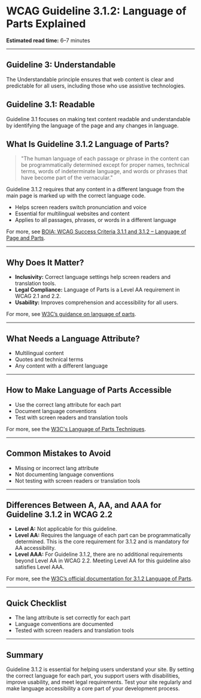 <!--
title: 3.1.2 - Language of Parts
series: Making the Web Accessible for All
description: A practical guide to WCAG Guideline 3.1.2 (Language of Parts)—what it means, why it matters, and how to ensure the language of each part of a page is programmatically determined.
keywords: wcag 3.1.2, language of parts, accessibility, web standards, digital inclusion
image: WCAG-Series-3.1.2.png
imageAlt: Blue text on yellow background saying, "Web Content Accessibiilty Guiedlines (WCAG) 3.1.2 Explained, Language of Parts"
status: published
date: 2025-07-03
excerpt: This guideline ensures the language of each part of a page is programmatically determined.
next: /wcag/WCAG-Guideline-3-1-3-Unusual-Words-Explained, Guideline 3.1.3 - Unusual Words
previous: /wcag/WCAG-Guideline-3-1-1-Language-of-Page-Explained, Guideline 3.1.1 - Language of Page
-->

# **WCAG Guideline 3.1.2: Language of Parts Explained**

**Estimated read time:** 6–7 minutes

---

## **Guideline 3: Understandable**

The Understandable principle ensures that web content is clear and predictable for all users, including those who use assistive technologies.

## **Guideline 3.1: Readable**

Guideline 3.1 focuses on making text content readable and understandable by identifying the language of the page and any changes in language.

## **What Is Guideline 3.1.2 Language of Parts?**

> "The human language of each passage or phrase in the content can be programmatically determined except for proper names, technical terms, words of indeterminate language, and words or phrases that have become part of the vernacular."

Guideline 3.1.2 requires that any content in a different language from the main page is marked up with the correct language code.

- Helps screen readers switch pronunciation and voice
- Essential for multilingual websites and content
- Applies to all passages, phrases, or words in a different language

For more, see [BOIA: WCAG Success Criteria 3.1.1 and 3.1.2 – Language of Page and Parts](https://www.boia.org/blog/wcag-success-criteria-3.1.1-and-3.1.2-language-of-page-and-parts).

---

## **Why Does It Matter?**

- **Inclusivity:** Correct language settings help screen readers and translation tools.
- **Legal Compliance:** Language of Parts is a Level AA requirement in WCAG 2.1 and 2.2.
- **Usability:** Improves comprehension and accessibility for all users.

For more, see [W3C’s guidance on language of parts](https://www.w3.org/WAI/WCAG22/Understanding/language-of-parts.html).

---

## **What Needs a Language Attribute?**

- Multilingual content
- Quotes and technical terms
- Any content with a different language

---

## **How to Make Language of Parts Accessible**

- Use the correct lang attribute for each part
- Document language conventions
- Test with screen readers and translation tools

For more, see the [W3C's Language of Parts Techniques](https://www.w3.org/WAI/WCAG22/Techniques/html/H58).

---

## **Common Mistakes to Avoid**

- Missing or incorrect lang attribute
- Not documenting language conventions
- Not testing with screen readers or translation tools

---

## **Differences Between A, AA, and AAA for Guideline 3.1.2 in WCAG 2.2**

- **Level A:** Not applicable for this guideline.
- **Level AA:** Requires the language of each part can be programmatically determined. This is the core requirement for 3.1.2 and is mandatory for AA accessibility.
- **Level AAA:** For Guideline 3.1.2, there are no additional requirements beyond Level AA in WCAG 2.2. Meeting Level AA for this guideline also satisfies Level AAA.

For more, see the [W3C’s official documentation for 3.1.2 Language of Parts](https://www.w3.org/WAI/WCAG22/Understanding/language-of-parts.html).

---

## **Quick Checklist**

- The lang attribute is set correctly for each part
- Language conventions are documented
- Tested with screen readers and translation tools

---

## **Summary**

Guideline 3.1.2 is essential for helping users understand your site. By setting the correct language for each part, you support users with disabilities, improve usability, and meet legal requirements. Test your site regularly and make language accessibility a core part of your development process.
